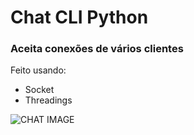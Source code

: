 # Chat CLI Python
### Aceita conexões de vários clientes

Feito usando:
  - Socket
  - Threadings

![CHAT IMAGE](https://raw.githubusercontent.com/FelipeDasr/simple-chat-cli-python/main/Screenshot/screenshot.PNG)
